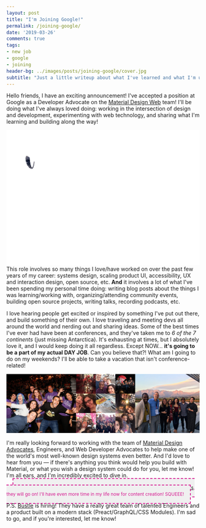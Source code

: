 ```yaml
---
layout: post
title: "I'm Joining Google!"
permalink: /joining-google/
date: '2019-03-26'
comments: true
tags:
- new job
- google
- joining
header-bg: ../images/posts/joining-google/cover.jpg
subtitle: "Just a little writeup about what I've learned and what I'm up to next."
---
```


Hello friends, I have an exciting announcement! I've accepted a position at Google as a Developer Advocate on the [Material Design Web](https://material.io/develop/web/) team! I'll be doing what I've always loved doing: working in the intersection of design and development, experimenting with web technology, and sharing what I'm learning and building along the way!

<img src="../../images/posts/joining-google/googs-once.gif" alt="I'm Joining Google" style="filter: contrast(1.1); margin-bottom: -1rem;">

This role involves so many things I love/have worked on over the past few years of my career: systems design, scaling product UI, accessibility, UX and interaction design, open source, etc. **And** it involves a lot of what I've been spending my personal time doing: writing blog posts about the things I was learning/working with, organizing/attending community events, building open source projects, writing talks, recording podcasts, etc. 

I love hearing people get excited or inspired by something I've put out there, and build something of their own. I love traveling and meeting devs all around the world and nerding out and sharing ideas. Some of the best times I've ever had have been at conferences, and they've taken me to *6 of the 7 continents* (just missing Antarctica). It's exhausting at times, but I absolutely love it, and I would keep doing it all regardless. Except NOW... **it's going to be a part of my actual DAY JOB**. Can you believe that?! What am I going to do on my weekends? I'll be able to take a vacation that isn't conference-related!

<img src="../../images/posts/joining-google/rollcal.jpg" alt="Mix of images of meat conferences with new friends I met there" class="full-width">

I'm really looking forward to working with the team of [Material Design Advocates](https://medium.com/@crafty/google-%EF%B8%8F-%EF%B8%8Fdesigners-c12b70627b2e), Engineers, and Web Developer Advocates to help make one of the world's most well-known design systems even better. And I'd love to hear from you — if there's anything you think would help you build with Material, or what you wish a design system could do for you, let me know! I'm all ears, and I'm incredibly excited to dive in.

<small class="center">If you're wondering about my current side projects, like <a href="https://spec.fm/podcasts/toolsday">Toolsday</a> and <a href="https://instagram.com/dev_doodles/">Dev Doodles</a>, they will go on! I'll have even more time in my life now for content creation! SQUEEE!</small>

P.S. [Bustle](https://bustle.company) is hiring! They have a really great team of talented Engineers and a product built on a modern stack (Preact/GraphQL/CSS Modules). I'm sad to go, and if you're interested, let me know!

<style>
.post .full-width {
  min-width: 100vw;
  position: relative;
  left: 50%;
  right: 50%;
  margin-left: -50vw;
  margin-right: -50vw;
}

small.center {
  margin: 1rem;
  max-width: 500px;
  border: 2px dashed;
  padding: 1rem;
  color: #d4178e;
  background: #f0f0f0;
}
</style>